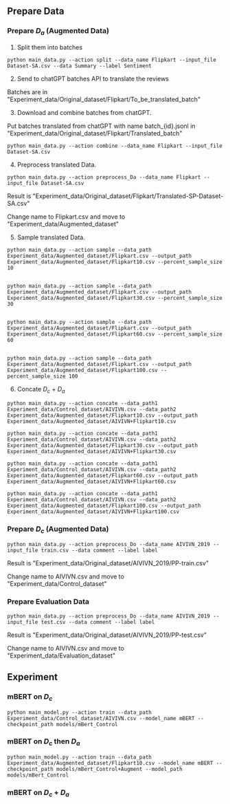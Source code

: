 ## Prepare Data

### Prepare $D_a$ (Augmented Data)

1. Split them into batches

```
python main_data.py --action split --data_name Flipkart --input_file Dataset-SA.csv --data Summary --label Sentiment
```

2. Send to chatGPT batches API to translate the reviews

Batches are in "Experiment_data/Original_dataset/Flipkart/To_be_translated_batch"

3. Download and combine batches from chatGPT.

Put batches translated from chatGPT with name batch_{id}.jsonl in "Experiment_data/Original_dataset/Flipkart/Translated_batch"

```
python main_data.py --action combine --data_name Flipkart --input_file Dataset-SA.csv
```

4. Preprocess translated Data.

```
python main_data.py --action preprocess_Da --data_name Flipkart --input_file Dataset-SA.csv
```

Result is "Experiment_data/Original_dataset/Flipkart/Translated-SP-Dataset-SA.csv"

Change name to Flipkart.csv and move to "Experiment_data/Augmented_dataset"

5. Sample translated Data.

```
python main_data.py --action sample --data_path Experiment_data/Augmented_dataset/Flipkart.csv --output_path Experiment_data/Augmented_dataset/Flipkart10.csv --percent_sample_size 10


python main_data.py --action sample --data_path Experiment_data/Augmented_dataset/Flipkart.csv --output_path Experiment_data/Augmented_dataset/Flipkart30.csv --percent_sample_size 30


python main_data.py --action sample --data_path Experiment_data/Augmented_dataset/Flipkart.csv --output_path Experiment_data/Augmented_dataset/Flipkart60.csv --percent_sample_size 60


python main_data.py --action sample --data_path Experiment_data/Augmented_dataset/Flipkart.csv --output_path Experiment_data/Augmented_dataset/Flipkart100.csv --percent_sample_size 100
```

6. Concate $D_c$ + $D_a$

```
python main_data.py --action concate --data_path1 Experiment_data/Control_dataset/AIVIVN.csv --data_path2 Experiment_data/Augmented_dataset/Flipkart10.csv --output_path Experiment_data/Augmented_dataset/AIVIVN+Flipkart10.csv

python main_data.py --action concate --data_path1 Experiment_data/Control_dataset/AIVIVN.csv --data_path2 Experiment_data/Augmented_dataset/Flipkart30.csv --output_path Experiment_data/Augmented_dataset/AIVIVN+Flipkart30.csv

python main_data.py --action concate --data_path1 Experiment_data/Control_dataset/AIVIVN.csv --data_path2 Experiment_data/Augmented_dataset/Flipkart60.csv --output_path Experiment_data/Augmented_dataset/AIVIVN+Flipkart60.csv

python main_data.py --action concate --data_path1 Experiment_data/Control_dataset/AIVIVN.csv --data_path2 Experiment_data/Augmented_dataset/Flipkart100.csv --output_path Experiment_data/Augmented_dataset/AIVIVN+Flipkart100.csv
```

### Prepare $D_c$ (Augmented Data)

```
python main_data.py --action preprocess_Do --data_name AIVIVN_2019 --input_file train.csv --data comment --label label 
```

Result is "Experiment_data/Original_dataset/AIVIVN_2019/PP-train.csv"

Change name to AIVIVN.csv and move to "Experiment_data/Control_dataset"

### Prepare Evaluation Data

```
python main_data.py --action preprocess_Do --data_name AIVIVN_2019 --input_file test.csv --data comment --label label 
```

Result is "Experiment_data/Original_dataset/AIVIVN_2019/PP-test.csv"

Change name to AIVIVN.csv and move to "Experiment_data/Evaluation_dataset"

## Experiment

### mBERT on $D_c$
```
python main_model.py --action train --data_path Experiment_data/Control_dataset/AIVIVN.csv --model_name mBERT --checkpoint_path models/mBert_Control
```

### mBERT on $D_c$ then $D_a$

```
python main_model.py --action train --data_path Experiment_data/Augmented_dataset/Flipkart10.csv --model_name mBERT --checkpoint_path models/mBert_Control+Augment --model_path models/mBert_Control
```

### mBERT on $D_c$ + $D_a$